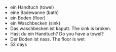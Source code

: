 * ein Handtuch (towel)
* eine Badewanne (bath)
* ein Boden (floor)
* ein Waschbecken (sink) 
* Das waschbecken ist kaputt. The sink is broken. 
* Hast du ein Handtuch?  Do you have a towel?
* Der Boden ist nass. The floor is wet 
* 52 days 
